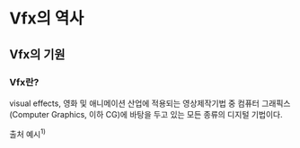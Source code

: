 # Vfx의 역사
## Vfx의 기원
### Vfx란?
visual effects, 영화 및 애니메이션 산업에 적용되는 영상제작기법 중 컴퓨터 그래픽스(Computer Graphics, 이하 CG)에 바탕을 두고 있는 모든 종류의 디지털 기법이다.

출처 예시<sup>1)</sup>
